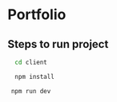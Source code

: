 
# Portfolio




## Steps to run project



```bash
  cd client
```

```bash
  npm install
```

 ```bash
  npm run dev
```
